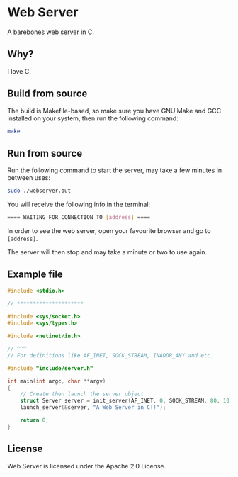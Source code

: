 # Web Server

A barebones web server in C.

## Why?

I love C.

## Build from source

The build is Makefile-based, so make sure you have GNU Make and GCC installed on your system, then run the following command:

``` bash
make
```

## Run from source

Run the following command to start the server, may take a few minutes in between uses:

``` bash
sudo ./webserver.out
```

You will receive the following info in the terminal:

``` bash
==== WAITING FOR CONNECTION TO [address] ====
```

In order to see the web server, open your favourite browser and go to ```[address]```.

The server will then stop and may take a minute or two to use again.

## Example file

``` c
#include <stdio.h>

// *********************
 
#include <sys/socket.h>
#include <sys/types.h>

#include <netinet/in.h>

// ^^^
// For definitions like AF_INET, SOCK_STREAM, INADDR_ANY and etc.

#include "include/server.h"

int main(int argc, char **argv)
{
    // Create then launch the server object
    struct Server server = init_server(AF_INET, 0, SOCK_STREAM, 80, 10, INADDR_ANY);
    launch_server(&server, "A Web Server in C!!");

    return 0;
}
```

## License

Web Server is licensed under the Apache 2.0 License.
